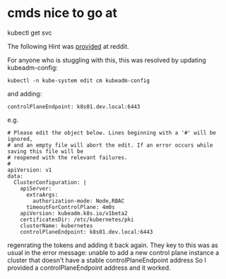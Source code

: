 # cmds nice to go at

kubectl get svc


The following Hint was [provided](https://www.reddit.com/r/kubernetes/comments/kwj1jx/adding_additional_master_nodes_to_an_existing/) at reddit.


For anyone who is stuggling with this, this was resolved by updating kubeadm-config:

```
kubectl -n kube-system edit cm kubeadm-config
```

and adding:

```
controlPlaneEndpoint: k8s01.dev.local:6443
```

e.g.

```
# Please edit the object below. Lines beginning with a '#' will be ignored,
# and an empty file will abort the edit. If an error occurs while saving this file will be
# reopened with the relevant failures.
#
apiVersion: v1
data:
  ClusterConfiguration: |
    apiServer:
      extraArgs:
        authorization-mode: Node,RBAC
      timeoutForControlPlane: 4m0s
    apiVersion: kubeadm.k8s.io/v1beta2
    certificatesDir: /etc/kubernetes/pki
    clusterName: kubernetes
    controlPlaneEndpoint: k8s01.dev.local:6443
```

regenrating the tokens and adding it back again. They key to this was as usual in the error message:
unable to add a new control plane instance a cluster that doesn't have a stable controlPlaneEndpoint address
So I provided a controlPlaneEndpoint address and it worked.
